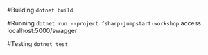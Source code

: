 #Building
`dotnet build`

#Running
`dotnet run --project fsharp-jumpstart-workshop`
access localhost:5000/swagger

#Testing
`dotnet test`

